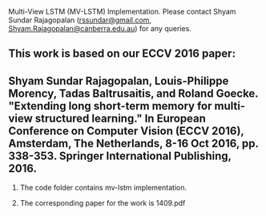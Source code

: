 Multi-View LSTM (MV-LSTM) Implementation. Please contact Shyam Sundar Rajagopalan (rssundar@gmail.com, Shyam.Rajagopalan@canberra.edu.au) for any queries.

This work is based on our ECCV 2016 paper:
----------------------------------------------------------------------------------------------------
Shyam Sundar Rajagopalan, Louis-Philippe Morency, Tadas Baltrusaitis, and Roland Goecke. "Extending long short-term memory for multi-view structured learning." In European Conference on Computer Vision (ECCV 2016), Amsterdam, The Netherlands, 8-16 Oct 2016, pp. 338-353. Springer International Publishing, 2016.
----------------------------------------------------------------------------------------------------

1. The code folder contains mv-lstm implementation.

2. The corresponding paper for the work is 1409.pdf 
